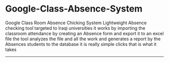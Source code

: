 # Google-Class-Absence-System
Google Class Room Absence Chicking System Lightweight Absence checking tool targeted to Iraqi universities it works by importing the classroom attendance by creating an Absence form and export it to an excel file the tool analyzes the file and all the work and generates a report by the Absences students to the database it is really simple clicks that is what it takes
**********************************************
